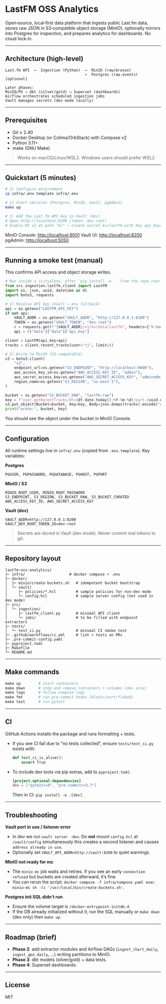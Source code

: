 # LastFM OSS Analytics

Open‑source, local‑first data platform that ingests public Last.fm data, stores raw JSON in S3‑compatible object storage (MinIO), optionally mirrors into Postgres for inspection, and prepares analytics for dashboards. No cloud lock‑in.

---

## Architecture (high‑level)

```
Last.fm API  →  Ingestion (Python)  →  MinIO (raw/bronze)
                                    →  Postgres (raw.events) [optional]

Later phases:
MinIO/PG → dbt (silver/gold) → Superset (dashboards)
Airflow orchestrates scheduled ingestion jobs
Vault manages secrets (dev mode locally)
```

---

## Prerequisites

* Git ≥ 2.40
* Docker Desktop (or Colima/OrbStack) with Compose v2
* Python 3.11+
* make (GNU Make)

> Works on macOS/Linux/WSL2. Windows users should prefer WSL2.

---

## Quickstart (5 minutes)

```bash
# 1) Configure environment
cp infra/.env.template infra/.env

# 2) Start services (Postgres, MinIO, Vault, pgAdmin)
make up

# 3) Add the Last.fm API key in Vault (dev)
# Open http://localhost:8200 (token: dev-root)
# Enable KV v2 at path "kv" → create secret kv/lastfm with key api_key=<YOUR_KEY>
```

MinIO Console: [http://localhost:9001](http://localhost:9001)
Vault UI: [http://localhost:8200](http://localhost:8200)
pgAdmin: [http://localhost:5050](http://localhost:5050)

---

## Running a smoke test (manual)

This confirms API access and object storage writes.

```python
# Run inside a virtualenv, after `pip install -e .` from the repo root
from src.ingestion.lastfm_client import LastFM
import os, json, uuid, datetime as dt
import boto3, requests

# 1) Resolve API key (Vault → env fallback)
api = os.getenv("LASTFM_API_KEY")
if not api:
    VAULT_ADDR = os.getenv("VAULT_ADDR", "http://127.0.0.1:8200")
    TOKEN = os.getenv("VAULT_TOKEN", "dev-root")
    r = requests.get(f"{VAULT_ADDR}/v1/kv/data/lastfm", headers={"X-Vault-Token": TOKEN}, timeout=5).json()
    api = r["data"]["data"]["api_key"]

client = LastFM(api_key=api)
tracks = client.recent_tracks(user="rj", limit=5)

# 2) Write to MinIO (S3‑compatible)
s3 = boto3.client(
    "s3",
    endpoint_url=os.getenv("S3_ENDPOINT", "http://localhost:9000"),
    aws_access_key_id=os.getenv("AWS_ACCESS_KEY_ID", "admin"),
    aws_secret_access_key=os.getenv("AWS_SECRET_ACCESS_KEY", "adminadmin"),
    region_name=os.getenv("S3_REGION", "us-east-1"),
)

bucket = os.getenv("S3_BUCKET_RAW", "lastfm-raw")
key = f"user.getRecentTracks/dt={dt.date.today():%Y-%m-%d}/part-{uuid.uuid4()}.json"
s3.put_object(Bucket=bucket, Key=key, Body=json.dumps(tracks).encode("utf-8"))
print("wrote:", bucket, key)
```

You should see the object under the bucket in MinIO Console.

---

## Configuration

All runtime settings live in `infra/.env` (copied from `.env.template`). Key variables:

**Postgres**

```
PGUSER, PGPASSWORD, PGDATABASE, PGHOST, PGPORT
```

**MinIO / S3**

```
MINIO_ROOT_USER, MINIO_ROOT_PASSWORD
S3_ENDPOINT, S3_REGION, S3_BUCKET_RAW, S3_BUCKET_CURATED
AWS_ACCESS_KEY_ID, AWS_SECRET_ACCESS_KEY
```

**Vault (dev)**

```
VAULT_ADDR=http://127.0.0.1:8200
VAULT_DEV_ROOT_TOKEN_ID=dev-root
```

> Secrets are stored in Vault (dev mode). Never commit real tokens to git.

---

## Repository layout

```
lastfm-oss-analytics/
├─ infra/                    # docker compose + .env
├─ docker/
│  ├─ minio/create-buckets.sh   # idempotent bucket bootstrap
│  └─ vault/
│     ├─ policies/*.hcl         # sample policies for non-dev mode
│     └─ config.hcl             # sample server config (not used in dev mode)
├─ src/
│  └─ ingestion/
│     ├─ lastfm_client.py       # minimal API client
│     └─ jobs/                  # to be filled with endpoint extractors
├─ tests/
│  └─ test_ci.py                # minimal CI smoke test
├─ .github/workflows/ci.yml     # lint + tests on PRs
├─ .pre-commit-config.yaml
├─ pyproject.toml
├─ Makefile
└─ README.md
```

---

## Make commands

```makefile
make up        # start containers
make down      # stop and remove containers + volumes (dev only)
make logs      # follow compose logs
make fmt       # run pre-commit hooks (black/isort/flake8)
make test      # run pytest
```

---

## CI

GitHub Actions installs the package and runs formatting + tests.

* If you see CI fail due to "no tests collected", ensure `tests/test_ci.py` exists with:

  ```python
  def test_ci_is_alive():
      assert True
  ```
* To include dev tools via pip extras, add to `pyproject.toml`:

  ```toml
  [project.optional-dependencies]
  dev = ["pytest>=8", "pre-commit>=3.7"]
  ```

  Then in CI: `pip install -e .[dev]`.

---

## Troubleshooting

**Vault port in use / listener error**

* In dev we run `vault server -dev`. Do **not** mount `config.hcl` at `/vault/config` simultaneously this creates a second listener and causes `address already in use`.
* Optionally set `VAULT_API_ADDR=http://vault:8200` to quiet warnings.

**MinIO not ready for mc**

* The `minio-mc` job waits and retries. If you see an early `connection refused` but buckets are created afterward, it’s fine.
* You can rerun the script: `docker compose -f infra/compose.yaml exec minio-mc sh -lc '/usr/local/bin/create-buckets.sh'`.

**Postgres init SQL didn’t run**

* Ensure the volume target is `/docker-entrypoint-initdb.d`.
* If the DB already initialized without it, run the SQL manually or `make down` (dev only) then `make up`.

---

## Roadmap (brief)

* **Phase 2**: add extractor modules and Airflow DAGs (`ingest_chart_daily`, `ingest_geo_daily`, …) writing partitions to MinIO.
* **Phase 3**: dbt models (silver/gold) + data tests.
* **Phase 4**: Superset dashboards.

---

## License

MIT
